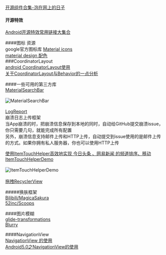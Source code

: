 [开源组件合集-泡在网上的日子](http://www.jcodecraeer.com/plus/list.php?tid=31&TotalResult=1170&PageNo=1)
#### 开源特效  
[Android开源特效常用链接大集合](http://blog.csdn.net/Jiang_Rong_Tao/article/details/51436991)  

####图标 资源  
google官方图标库 [Material icons](https://design.google.com/icons/)  
[material design 配色](https://www.materialpalette.com/cyan/teal)  
###CoordinatorLayout  
[android CoordinatorLayout使用](http://blog.csdn.net/xyz_lmn/article/details/48055919)  
[关于CoordinatorLayout与Behavior的一点分析](http://www.jianshu.com/p/a506ee4afecb)  


####一些可用的第三方库    
[MaterialSearchBar](https://github.com/mancj/MaterialSearchBar)  
&ensp;  
![MaterialSearchBar](https://github.com/mancj/MaterialSearchBar/blob/master/art/preview.gif)  
&ensp;  
[LogReport](https://github.com/mancj/MaterialSearchBar)  
崩溃日志上传框架  
当App崩溃的时，把崩溃信息保存到本地的同时，自动给GitHub提交崩溃issue，你只需要几句，就能完成所有配置  
另外，崩溃信息支持邮件上传和HTTP上传，自动提交到issue使用的是邮件上传的方式。如果你拥有私人服务器，你也可以使用HTTP上传  

[使用ItemTouchHelper高效地实现 今日头条 、网易新闻 的频道排序、移动](http://www.jianshu.com/p/d30fd8da4eac)  [ItemTouchHelperDemo](https://github.com/YoKeyword/ItemTouchHelperDemo)  
&ensp;  
![ItemTouchHelperDemo](https://camo.githubusercontent.com/ffdf764e108d0e9dcd9d24da20f71d8ff0957b75/687474703a2f2f75706c6f61642d696d616765732e6a69616e7368752e696f2f75706c6f61645f696d616765732f3933373835312d326466353066663938333364643338362e6769663f696d6167654d6f6772322f6175746f2d6f7269656e742f7374726970)  
&ensp;  
[拖拽RecyclerView](https://github.com/hehonghui/android-tech-frontier/blob/master/issue-18/%E6%8B%96%E6%8B%BDRecyclerView.md)  

#####换肤框架  
[Bilibili/MagicaSakura](https://github.com/Bilibili/MagicaSakura)  
[52inc/Scoops](https://github.com/52inc/Scoops)  

####图片模糊  
[glide-transformations](https://github.com/wasabeef/glide-transformations)  
[Blurry](https://github.com/wasabeef/Blurry)  

####NavigationView  
[NavigationView 的使用](http://jaeger.itscoder.com/android/2016/02/16/use-navigation-view-detail.html)  
[Android5.0之NavigationView的使用](http://blog.csdn.net/u012702547/article/details/51253222)  


